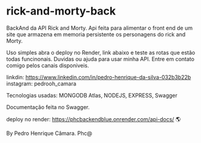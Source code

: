 # rick-and-morty-back

BackAnd da API Rick and Morty. Api feita para alimentar o front end de um site que armazena em memoria persistente os personagens do rick and Morty. 

Uso simples abra o deploy no Render, link abaixo e teste as rotas que estão todas funcinonais.
Duvidas ou ajuda para usar minha API. Entre em contato comigo pelos canais disponiveis.

linkdin: https://www.linkedin.com/in/pedro-henrique-da-silva-032b3b22b
instagram: pedrooh_camara


Tecnologias usadas:
MONGODB Atlas,
NODEJS,
EXPRESS,
Swagger

Documentação feita no Swagger.

deploy no render: https://phcbackendblue.onrender.com/api-docs/ 🌎


By Pedro Henrique Câmara. Phc@
